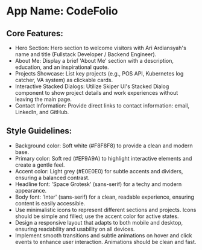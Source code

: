 # **App Name**: CodeFolio

## Core Features:

- Hero Section: Hero section to welcome visitors with Ari Ardiansyah's name and title (Fullstack Developer / Backend Engineer).
- About Me: Display a brief 'About Me' section with a description, education, and an inspirational quote.
- Projects Showcase: List key projects (e.g., POS API, Kubernetes log catcher, VA system) as clickable cards.
- Interactive Stacked Dialogs: Utilize Skiper UI's Stacked Dialog component to show project details and work experiences without leaving the main page.
- Contact Information: Provide direct links to contact information: email, LinkedIn, and GitHub.

## Style Guidelines:

- Background color: Soft white (#F8F8F8) to provide a clean and modern base.
- Primary color: Soft red (#EF9A9A) to highlight interactive elements and create a gentle feel.
- Accent color: Light grey (#E0E0E0) for subtle accents and dividers, ensuring a balanced contrast.
- Headline font: 'Space Grotesk' (sans-serif) for a techy and modern appearance.
- Body font: 'Inter' (sans-serif) for a clean, readable experience, ensuring content is easily accessible.
- Use minimalistic icons to represent different sections and projects. Icons should be simple and filled; use the accent color for active states.
- Design a responsive layout that adapts to both mobile and desktop, ensuring readability and usability on all devices.
- Implement smooth transitions and subtle animations on hover and click events to enhance user interaction. Animations should be clean and fast.